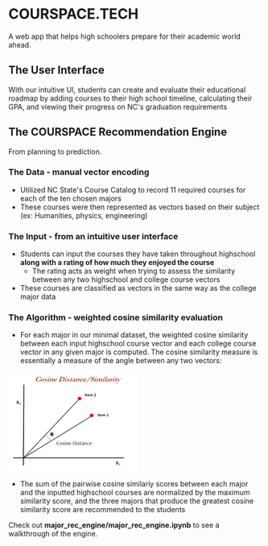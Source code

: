 # COURSPACE.TECH
A web app that helps high schoolers prepare for their academic world ahead.

## The User Interface
With our intuitive UI, students can create and evaluate their educational roadmap by adding courses to their high school timeline, calculating their GPA, and viewing their progress on NC's graduation requirements

## The COURSPACE Recommendation Engine
From planning to prediction.

### The Data - manual vector encoding
 - Utilized NC State's Course Catalog to record 11 required courses for each of the ten chosen majors
 - These courses were then represented as vectors based on their subject (ex: Humanities, physics, engineering)

### The Input - from an intuitive user interface
- Students can input the courses they have taken throughout highschool **along with a rating of how much they enjoyed the course**
    - The rating acts as weight when trying to assess the similarity between any two highschool and college course vectors
- These courses are classified as vectors in the same way as the college major data

### The Algorithm - weighted cosine similarity evaluation
- For each major in our minimal dataset, the weighted cosine similarity between each input highschool course vector and each college course vector in any given major is computed. The cosine similarity measure is essentially a measure of the angle between any two vectors:

![](major_rec/cos_sim_demo.png)

- The sum of the pairwise cosine similariy scores between each major and the inputted highschool courses are normalized by the maximum similarity score, and the three majors that produce the greatest cosine similarity score are recommended to the students

Check out **major_rec_engine/major_rec_engine.ipynb** to see a walkthrough of the engine.
